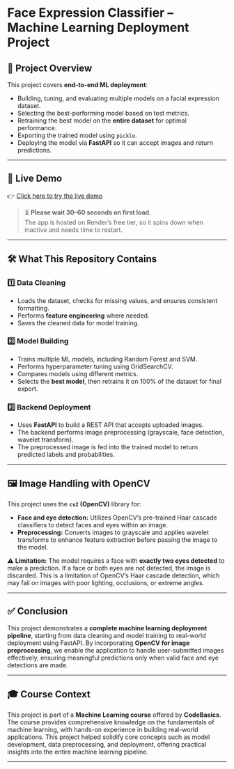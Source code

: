 # Face Expression Classifier – Machine Learning Deployment Project

## 📖 Project Overview

This project covers **end-to-end ML deployment**:

- Building, tuning, and evaluating multiple models on a facial expression dataset.
- Selecting the best-performing model based on test metrics.
- Retraining the best model on the **entire dataset** for optimal performance.
- Exporting the trained model using `pickle`.
- Deploying the model via **FastAPI** so it can accept images and return predictions.

---

## 🚀 Live Demo

👉 [Click here to try the live demo](https://image-classifier-325y.onrender.com)

> ⏳ **Please wait 30–60 seconds on first load.**  
> The app is hosted on Render’s free tier, so it spins down when inactive and needs time to restart.

---


## 🛠️ What This Repository Contains

### 1️⃣ Data Cleaning

- Loads the dataset, checks for missing values, and ensures consistent formatting.
- Performs **feature engineering** where needed.
- Saves the cleaned data for model training.

### 2️⃣ Model Building

- Trains multiple ML models, including Random Forest and SVM.
- Performs hyperparameter tuning using GridSearchCV.
- Compares models using different metrics.
- Selects the **best model**, then retrains it on 100% of the dataset for final export.

### 3️⃣ Backend Deployment

- Uses **FastAPI** to build a REST API that accepts uploaded images.
- The backend performs image preprocessing (grayscale, face detection, wavelet transform).
- The preprocessed image is fed into the trained model to return predicted labels and probabilities.
  
---

## 🖼️ Image Handling with OpenCV

This project uses the **`cv2` (OpenCV)** library for:

- **Face and eye detection:** Utilizes OpenCV’s pre-trained Haar cascade classifiers to detect faces and eyes within an image.
- **Preprocessing:** Converts images to grayscale and applies wavelet transforms to enhance feature extraction before passing the image to the model.

⚠️ **Limitation:** The model requires a face with **exactly two eyes detected** to make a prediction. If a face or both eyes are not detected, the image is discarded. This is a limitation of OpenCV’s Haar cascade detection, which may fail on images with poor lighting, occlusions, or extreme angles.

---

## ✅ Conclusion

This project demonstrates a **complete machine learning deployment pipeline**, starting from data cleaning and model training to real-world deployment using FastAPI. By incorporating **OpenCV for image preprocessing**, we enable the application to handle user-submitted images effectively, ensuring meaningful predictions only when valid face and eye detections are made.


---

## 🎓 Course Context

This project is part of a **Machine Learning course** offered by **CodeBasics**. The course provides comprehensive knowledge on the fundamentals of machine learning, with hands-on experience in building real-world applications. This project helped solidify core concepts such as model development, data preprocessing, and deployment, offering practical insights into the entire machine learning pipeline.

---


